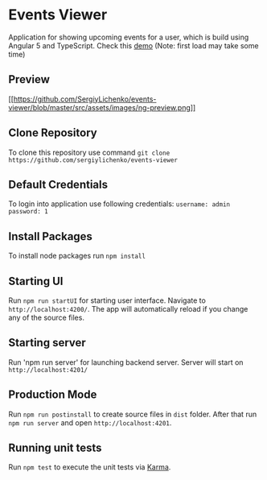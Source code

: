 # Events Viewer

Application for showing upcoming events for a user, which is build using Angular 5 and TypeScript. Check this [demo](https://events-viewer.herokuapp.com/) (Note: first load may take some time)

## Preview
[[https://github.com/SergiyLichenko/events-viewer/blob/master/src/assets/images/ng-preview.png]]

## Clone Repository
To clone this repository use command `git clone https://github.com/sergiylichenko/events-viewer`

## Default Credentials

To login into application use following credentials:
`
  username: admin
  password: 1
`

## Install Packages

To install node packages run `npm install`

## Starting UI

Run `npm run startUI` for starting user interface. Navigate to `http://localhost:4200/`. The app will automatically reload if you change any of the source files.

## Starting server

Run 'npm run server' for launching backend server. Server will start on `http://localhost:4201/`

## Production Mode

Run `npm run postinstall` to create source files in `dist` folder. After that run `npm run server` and open `http://localhost:4201`.

## Running unit tests

Run `npm test` to execute the unit tests via [Karma](https://karma-runner.github.io).

